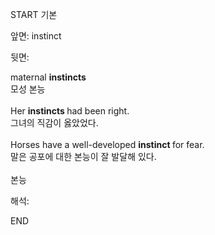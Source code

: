 START
기본

앞면:
instinct


뒷면:
<div>maternal <b>instincts </b></div><div>모성 본능</div><div><br></div><div><div>Her <b>instincts </b>had been right. </div><div>그녀의 직감이 옳았었다.</div></div><div><br></div><div><div>Horses have a well-developed <b>instinct </b>for fear. </div><div><div>말은 공포에 대한 본능이 잘 발달해 있다.</div></div></div><div><br></div><div>본능<br></div>


해석:

END